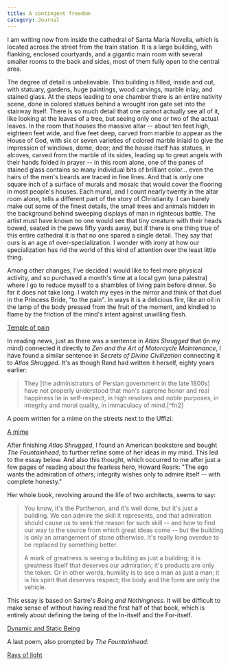 ```yaml
---
title: A contingent freedom
category: Journal
---
```


I am writing now from inside the cathedral of Santa Maria Novella, which
is located across the street from the train station.  It is a large
building, with flanking, enclosed courtyards, and a gigantic main room
with several smaller rooms to the back and sides, most of them fully
open to the central area.

The degree of detail is unbelievable.  This building is filled, inside
and out, with statuary, gardens, huge paintings, wood carvings, marble
inlay, and stained glass.  At the steps leading to one chamber there is
an entire nativity scene, done in colored statues behind a wrought iron
gate set into the stairway itself.  There is so much detail that one
cannot actually see all of it, like looking at the leaves of a tree, but
seeing only one or two of the actual leaves.  In the room that houses
the massive altar -- about ten feet high, eighteen feet wide, and five
feet deep, carved from marble to appear as the House of God, with six or
seven varieties of colored marble inlaid to give the impression of
windows, dome, door; and the house itself has statues, in alcoves,
carved from the marble of its sides, leading up to great angels with
their hands folded in prayer -- in this room alone, one of the panes of
stained glass contains so many individual bits of brilliant
color... even the hairs of the men's beards are traced in fine lines.
And that is only one square inch of a surface of murals and mosaic that
would cover the flooring in most people's houses.  Each mural, and I
count nearly twenty in the altar room alone, tells a different part of
the story of Christianity.  I can barely make out some of the finest
details, the small trees and animals hidden in the background behind
sweeping displays of man in righteous battle.  The artist must have
known no one would see that tiny creature with their heads bowed, seated
in the pews fifty yards away, but if there is one thing true of this
entire cathedral it is that no one spared a single detail.  They say
that ours is an age of over-specialization.  I wonder with irony at how
our specialization has rid the world of this kind of attention over the
least little thing.

Among other changes, I've decided I would like to feel more physical
activity, and so purchased a month's time at a local gym (una palestra)
where I go to reduce myself to a shambles of living pain before dinner.
So far it does not take long.  I watch my eyes in the mirror and think
of that duel in the Princess Bride, "to the pain".  In ways it is a
delicious fire, like an oil in the lamp of the body pressed from the
fruit of the moment, and kindled to flame by the friction of the mind's
intent against unwilling flesh.

[Temple of pain](temple.of.pain)

In reading news, just as there was a sentence in *Atlas Shrugged* that (in
my mind) connected it directly to *Zen and the Art of Motorcycle
Maintenance*, I have found a similar sentence in *Secrets of Divine
Civilization* connecting it to *Atlas Shrugged*.  It's as though Rand had
written it herself, eighty years earlier:

> They [the administrators of Persian government in the late 1800s] have
> not properly understood that man's supreme honor and real happiness
> lie in self-respect, in high resolves and noble purposes, in integrity
> and moral quality, in immaculacy of mind.[^fn2]

A poem written for a mime on the streets next to the Uffizi:

[A mime](a.mime)

After finishing *Atlas Shrugged*, I found an American bookstore and bought
*The Fountainhead*, to further refine some of her ideas in my mind.  This
led to the essay below.  And also this thought, which occurred to me
after just a few pages of reading about the fearless hero, Howard Roark:
"The ego wants the admiration of *others*; integrity wishes only to
admire itself -- with complete honesty."

Her whole book, revolving around the life of two architects, seems to
say:

> You know, it's the Parthenon, and it's well done, but it's just a
> building.  We can admire the skill it represents, and that admiration
> should cause us to seek the reason for such skill -- and how to find
> our way to the source from which great ideas come -- but the building
> is only an arrangement of stone otherwise.  It's really long overdue
> to be replaced by something better.
>
> A mark of greatness is seeing a building as just a building; it is
> greatness itself that deserves our admiration; it's products are only
> the token.  Or in other words, humility is to see a man as just a man;
> it is his spirit that deserves respect; the body and the form are only
> the vehicle.

This essay is based on Sartre's *Being and Nothingness*.  It will be
difficult to make sense of without having read the first half of that
book, which is entirely about defining the being of the In-itself and
the For-itself.

[Dynamic and Static Being](dynamic.and.static.being)

A last poem, also prompted by *The Fountainhead*:

[Rays of light](rays.of.light)



